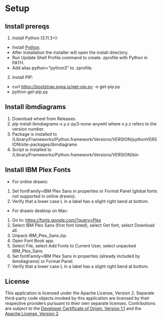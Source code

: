 # Setup

## Install prereqs

1. Install Python (3.11.3+):
- Install [Python](https://www.python.org/downloads/).
- After installation the installer will open the install directory.
- Run Update Shell Profile.command to create .zprofile with Python in PATH.
- Add alias python="python3" to .zprofile.
2. Install PIP:
- curl https://bootstrap.pypa.io/get-pip.py -o get-pip.py
- python get-pip.py

## Install ibmdiagrams

1. Download wheel from Releases.
2. pip install ibmdiagrams-x.y.z-py3-none-anywhl where x.y.z refers to the version number.
3. Package is installed to /Library/Frameworks/Python.framework/Versions/VERSION/pythonVERSION/site-packages/ibmdiagrams
4. Script is installed to /Library/Frameworks/Python.framework/Versions/VERSION/bin

## Install IBM Plex Fonts

- For online drawio: 
1. Set fontFamily=IBM Plex Sans in properties or Format Panel (global fonts not supported in online drawio).
2. Verify that a lower case L in a label has a slight right bend at bottom.
- For drawio desktop on Mac:
1. Go to: https://fonts.google.com/?query=Plex
2. Select IBM Plex Sans (first font listed), select Get font, select Download all.
3. Unpack IBM_Plex_Sans.zip.
4. Open Font Book app.
5. Select File, select Add Fonts to Current User, select unpacked IBM_Plex_Sans.
6. Set fontFamily=IBM Plex Sans in properties (already included by ibmdiagrams) or Format Panel. 
7. Verify that a lower case L in a label has a slight right bend at bottom.

<!--
## Build

1. cd ibmdiagrams
2. Update version number in pyproject.toml.
3. python -m build
4. Output is in dist
-->

## License

This application is licensed under the Apache License, Version 2.  Separate third-party code objects invoked by this application are licensed by their respective providers pursuant to their own separate licenses.  Contributions are subject to the [Developer Certificate of Origin, Version 1.1](https://developercertificate.org/) and the [Apache License, Version 2](https://www.apache.org/licenses/LICENSE-2.0.txt).
